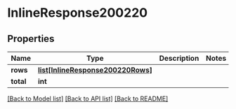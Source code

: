 # InlineResponse200220

## Properties
Name | Type | Description | Notes
------------ | ------------- | ------------- | -------------
**rows** | [**list[InlineResponse200220Rows]**](InlineResponse200220Rows.md) |  | 
**total** | **int** |  | 

[[Back to Model list]](../README.md#documentation-for-models) [[Back to API list]](../README.md#documentation-for-api-endpoints) [[Back to README]](../README.md)

